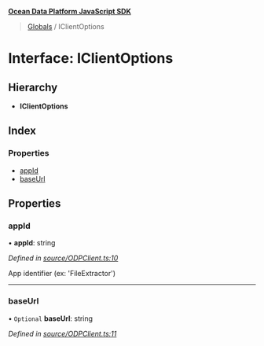 **[Ocean Data Platform JavaScript SDK](../README.md)**

> [Globals](../README.md) / IClientOptions

# Interface: IClientOptions

## Hierarchy

* **IClientOptions**

## Index

### Properties

* [appId](iclientoptions.md#appid)
* [baseUrl](iclientoptions.md#baseurl)

## Properties

### appId

•  **appId**: string

*Defined in [source/ODPClient.ts:10](https://github.com/C4IROcean/odp-sdk-js/blob/c6020fb/source/ODPClient.ts#L10)*

App identifier (ex: 'FileExtractor')

___

### baseUrl

• `Optional` **baseUrl**: string

*Defined in [source/ODPClient.ts:11](https://github.com/C4IROcean/odp-sdk-js/blob/c6020fb/source/ODPClient.ts#L11)*
